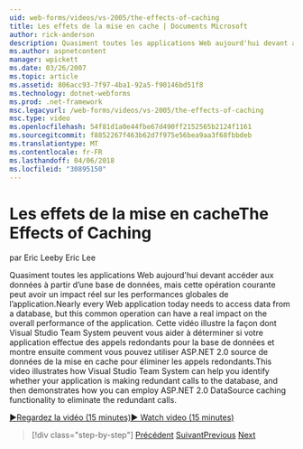 ```yaml
---
uid: web-forms/videos/vs-2005/the-effects-of-caching
title: Les effets de la mise en cache | Documents Microsoft
author: rick-anderson
description: Quasiment toutes les applications Web aujourd'hui devant accéder aux données à partir d’une base de données, mais cette opération courante peut avoir un impact réel sur les performances globales de l’un...
ms.author: aspnetcontent
manager: wpickett
ms.date: 03/26/2007
ms.topic: article
ms.assetid: 806acc93-7f97-4ba1-92a5-f90146bd51f8
ms.technology: dotnet-webforms
ms.prod: .net-framework
msc.legacyurl: /web-forms/videos/vs-2005/the-effects-of-caching
msc.type: video
ms.openlocfilehash: 54f81d1a0e44fbe67d490ff2152565b2124f1161
ms.sourcegitcommit: f8852267f463b62d7f975e56bea9aa3f68fbbdeb
ms.translationtype: MT
ms.contentlocale: fr-FR
ms.lasthandoff: 04/06/2018
ms.locfileid: "30895150"
---
```

<a name="the-effects-of-caching"></a><span data-ttu-id="97ba9-103">Les effets de la mise en cache</span><span class="sxs-lookup"><span data-stu-id="97ba9-103">The Effects of Caching</span></span>
====================
<span data-ttu-id="97ba9-104">par Eric Lee</span><span class="sxs-lookup"><span data-stu-id="97ba9-104">by Eric Lee</span></span>

<span data-ttu-id="97ba9-105">Quasiment toutes les applications Web aujourd'hui devant accéder aux données à partir d’une base de données, mais cette opération courante peut avoir un impact réel sur les performances globales de l’application.</span><span class="sxs-lookup"><span data-stu-id="97ba9-105">Nearly every Web application today needs to access data from a database, but this common operation can have a real impact on the overall performance of the application.</span></span> <span data-ttu-id="97ba9-106">Cette vidéo illustre la façon dont Visual Studio Team System peuvent vous aider à déterminer si votre application effectue des appels redondants pour la base de données et montre ensuite comment vous pouvez utiliser ASP.NET 2.0 source de données de la mise en cache pour éliminer les appels redondants.</span><span class="sxs-lookup"><span data-stu-id="97ba9-106">This video illustrates how Visual Studio Team System can help you identify whether your application is making redundant calls to the database, and then demonstrates how you can employ ASP.NET 2.0 DataSource caching functionality to eliminate the redundant calls.</span></span>

[<span data-ttu-id="97ba9-107">&#9654;Regardez la vidéo (15 minutes)</span><span class="sxs-lookup"><span data-stu-id="97ba9-107">&#9654; Watch video (15 minutes)</span></span>](https://channel9.msdn.com/Blogs/ASP-NET-Site-Videos/the-effects-of-caching)

> [!div class="step-by-step"]
> <span data-ttu-id="97ba9-108">[Précédent](custom-extraction-rules-and-coded-web-tests.md)
> [Suivant](using-the-load-test-agent.md)</span><span class="sxs-lookup"><span data-stu-id="97ba9-108">[Previous](custom-extraction-rules-and-coded-web-tests.md)
[Next](using-the-load-test-agent.md)</span></span>
